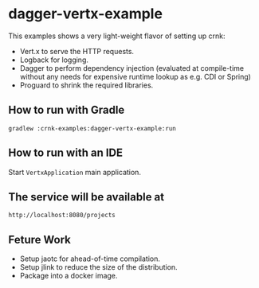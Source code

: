 # dagger-vertx-example

This examples shows a very light-weight flavor of setting up crnk:

- Vert.x to serve the HTTP requests.
- Logback for logging.
- Dagger to perform dependency injection (evaluated at compile-time without any needs for expensive runtime lookup as e.g. CDI or Spring)
- Proguard to shrink the required libraries.

## How to run with Gradle

	gradlew :crnk-examples:dagger-vertx-example:run
	
## How to run with an IDE

Start `VertxApplication` main application.	

## The service will be available at
 
 	http://localhost:8080/projects
 	
 	
## Feture Work

- Setup jaotc for ahead-of-time compilation.
- Setup jlink to reduce the size of the distribution.
- Package into a docker image.
 	
